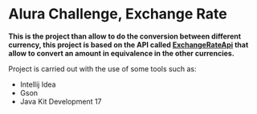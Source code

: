 # Alura Challenge, Exchange Rate #

**This is the project than allow to do the conversion between different currency, this project is based on the API called [ExchangeRateApi](https://www.exchangerate-api.com) that allow to convert an amount in equivalence in the other currencies.**

Project is carried out with the use of some tools such as:

* Intellij Idea
* Gson
* Java Kit Development 17
